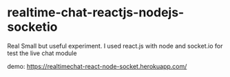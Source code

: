 # realtime-chat-reactjs-nodejs-socketio

Real Small but useful experiment. I used react.js with node and socket.io for test the live chat module

demo: https://realtimechat-react-node-socket.herokuapp.com/
